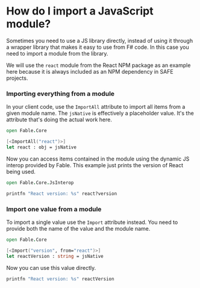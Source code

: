 # How do I import a JavaScript module?

Sometimes you need to use a JS library directly, instead of using it through a wrapper library that makes it easy to use from F# code. In this case you need to import a module from the library.

We will use the `react` module from the React NPM package as an example here because it is always included as an NPM dependency in SAFE projects.

### Importing everything from a module

In your client code, use the `ImportAll` attribute to import all items from a given module name. The `jsNative` is effectively a placeholder value. It's the attribute that's doing the actual work here.

```fsharp
open Fable.Core

[<ImportAll("react")>]
let react : obj = jsNative
```

Now you can access items contained in the module using the dynamic JS interop provided by Fable. This example just prints the version of React being used.

```fsharp
open Fable.Core.JsInterop

printfn "React version: %s" react?version
```

### Import one value from a module

To import a single value use the `Import` attribute instead. You need to provide both the name of the value and the module name.

```fsharp
open Fable.Core

[<Import("version", from="react")>]
let reactVersion : string = jsNative
```

Now you can use this value directly.

```fsharp
printfn "React version: %s" reactVersion
```

